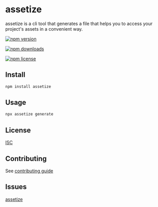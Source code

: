 # assetize

<!-- [![GitHub release](https://img.shields.io/github/release/assetize/assetize.svg)](https://github.com/assetize/assetize/releases) -->

assetize is a cli tool that generates a file that helps you to access your project's assets in a convenient way.

[![npm version](https://img.shields.io/npm/v/assetize.svg)](https://www.npmjs.com/package/assetize)

[![npm downloads](https://img.shields.io/npm/dm/assetize.svg)](https://www.npmjs.com/package/assetize)

[![npm license](https://img.shields.io/npm/l/assetize.svg)](https://www.npmjs.com/package/assetize)

## Install

```bash
npm install assetize
```

## Usage

```bash
npx assetize generate
```

## License

[ISC](https://github.com/broisnischal/assetize/blob/master/LICENSE)

## Contributing

See [contributing guide](https://github.com/broisnischal/assetize/blob/master/CONTRIBUTING.md)

## Issues

[assetize](https://github.com/broisnischal/assetize/issues)

<!-- // AssetsImage
// AssetsIcons
// AssetsAudios
// AssetsVideos
// AssetsStyles
// AssetsFonts -->

